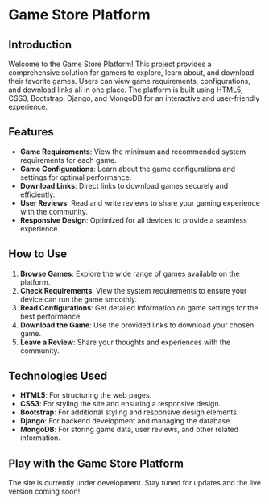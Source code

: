 # Game Store Platform

## Introduction

Welcome to the Game Store Platform! This project provides a comprehensive solution for gamers to explore, learn about, and download their favorite games. Users can view game requirements, configurations, and download links all in one place. The platform is built using HTML5, CSS3, Bootstrap, Django, and MongoDB for an interactive and user-friendly experience.

## Features

- **Game Requirements**: View the minimum and recommended system requirements for each game.
- **Game Configurations**: Learn about the game configurations and settings for optimal performance.
- **Download Links**: Direct links to download games securely and efficiently.
- **User Reviews**: Read and write reviews to share your gaming experience with the community.
- **Responsive Design**: Optimized for all devices to provide a seamless experience.

## How to Use

1. **Browse Games**: Explore the wide range of games available on the platform.
2. **Check Requirements**: View the system requirements to ensure your device can run the game smoothly.
3. **Read Configurations**: Get detailed information on game settings for the best performance.
4. **Download the Game**: Use the provided links to download your chosen game.
5. **Leave a Review**: Share your thoughts and experiences with the community.

## Technologies Used

- **HTML5**: For structuring the web pages.
- **CSS3**: For styling the site and ensuring a responsive design.
- **Bootstrap**: For additional styling and responsive design elements.
- **Django**: For backend development and managing the database.
- **MongoDB**: For storing game data, user reviews, and other related information.

## Play with the Game Store Platform

The site is currently under development. Stay tuned for updates and the live version coming soon!

